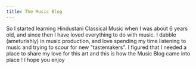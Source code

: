 ```yaml
---
title: The Music Blog
---
```


So I started learning Hindustani Classical Music when I was about 6 years old, and since then I have loved everything to do with music. I dabble (ameturishly) in music production, and love spending my time listening to music and trying to scour for new "tastemakers". I figured that I needed a place to share my love for this art and this is how the Music Blog came into place ! I hope you enjoy 
